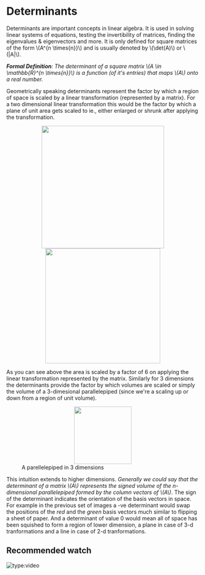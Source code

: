 # Determinants

Determinants are important concepts in linear algebra. It is used in solving linear systems of equations, testing the invertibility of matrices, finding the eigenvalues & eigenvectors and more. It is only defined for square matrices of the form \\(A^{n \times{n}}\\) and is usually denoted by \\(\det(A)\\) or \\(|A|\\).

*__Formal Definition__: The determinant of a square matrix \\(A \in \mathbb{R}^{n \times{n}}\\) is a function (of it's entries) that maps \\(A\\) onto a real number.*

Geometrically speaking determinants represent the factor by which a region of space is scaled by a linear transformation (represented by a matrix). For a two dimensional linear transformation this would be the factor by which a plane of unit area gets scaled to ie., either enlarged or shrunk after applying the transformation.

<center>
    <img src="https://images2.imgbox.com/40/a5/cLIHmdMz_o.png" width=320 hspace=10>
    <img src="https://images2.imgbox.com/13/d1/dvLKqMuj_o.png" width=300 hspace=10>
</center>

As you can see above the area is scaled by a factor of 6 on applying the linear transformation represented by the matrix. Similarly for 3 dimensions the determinants provide the factor by which volumes are scaled or simply the volume of a 3-dimesional parallelepiped (since we're a scaling up or down from a region of unit volume).

<figure>
    <center>
        <img src="https://images2.imgbox.com/a6/d7/R7tAD8dq_o.png" width=150>
    </center>
    <figcaption>A parellelepiped in 3 dimensions</figcaption>
</figure>

This intuition extends to higher dimensions. *Generally we could say that the determinant of a matrix \\(A\\) represents the signed volume of the n-dimensional parallelepiped formed by the column vectors of \\(A\\)*. The sign of the determinant indicates the orientation of the basis vectors in space. For example in the previous set of images a -ve determinant would swap the positions of the *red* and the *green* basis vectors much similar to flipping a sheet of paper. And a determinant of value 0 would mean all of space has been squished to form a region of lower dimension, a plane in case of 3-d tranformations and a line in case of 2-d tranformations.

## Recommended watch

![type:video](https://www.youtube.com/embed/Ip3X9LOh2dk)